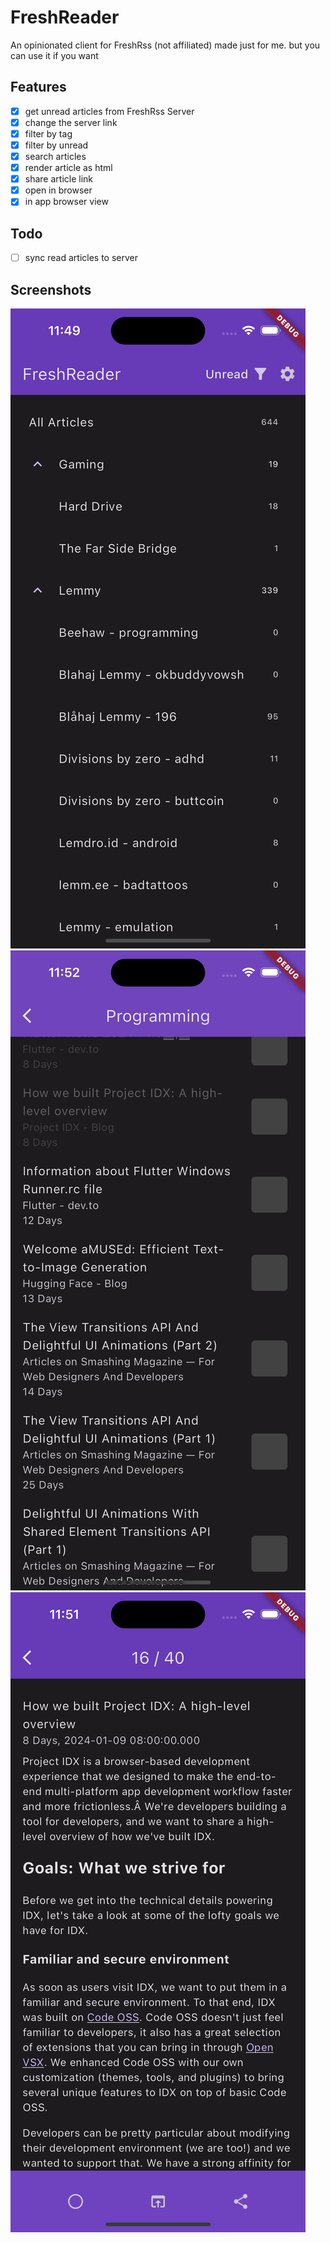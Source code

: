 # FreshReader

An opinionated client for FreshRss (not affiliated) made just for me. but you can use it if you want

## Features
- [x] get unread articles from FreshRss Server
- [x] change the server link
- [x] filter by tag
- [x] filter by unread
- [X] search articles
- [x] render article as html
- [x] share article link
- [x] open in browser
- [x] in app browser view

## Todo
- [ ] sync read articles to server

## Screenshots
![Alt text](SimulatorHome.png)
![Alt text](SimulatorList.png)
![Alt text](SimulatorArticle.png)
